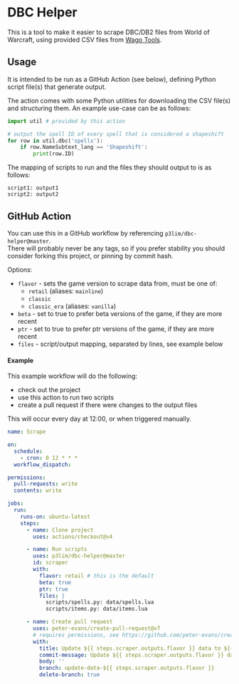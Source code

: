 # DBC Helper

This is a tool to make it easier to scrape DBC/DB2 files from World of Warcraft, using provided CSV files from [Wago Tools](https://wago.tools/db2).

## Usage

It is intended to be run as a GitHub Action (see below), defining Python script file(s) that generate output.

The action comes with some Python utilities for downloading the CSV file(s) and structuring them. An example use-case can be as follows:

```python
import util # provided by this action

# output the spell ID of every spell that is considered a shapeshift
for row in util.dbc('spells'):
	if row.NameSubtext_lang == 'Shapeshift':
		print(row.ID)
```

The mapping of scripts to run and the files they should output to is as follows:

```
script1: output1
script2: output2
```

## GitHub Action

You can use this in a GitHub workflow by referencing `p3lim/dbc-helper@master`.  
There will probably never be any tags, so if you prefer stability you should consider forking this project, or pinning by commit hash.

Options:
- `flavor` - sets the game version to scrape data from, must be one of:
  - `retail` (aliases: `mainline`)
  - `classic`
  - `classic_era` (aliases: `vanilla`)
- `beta` - set to true to prefer beta versions of the game, if they are more recent
- `ptr` - set to true to prefer ptr versions of the game, if they are more recent
- `files` - script/output mapping, separated by lines, see example below

#### Example

This example workflow will do the following:
- check out the project
- use this action to run two scripts
- create a pull request if there were changes to the output files

This will occur every day at 12:00, or when triggered manually.

```yaml
name: Scrape

on:
  schedule:
    - cron: 0 12 * * *
  workflow_dispatch:

permissions:
  pull-requests: write
  contents: write

jobs:
  run:
    runs-on: ubuntu-latest
    steps:
      - name: Clone project
        uses: actions/checkout@v4

      - name: Run scripts
        uses: p3lim/dbc-helper@master
        id: scraper
        with:
          flavor: retail # this is the default
          beta: true
          ptr: true
          files: |
            scripts/spells.py: data/spells.lua
            scripts/items.py: data/items.lua

      - name: Create pull request
        uses: peter-evans/create-pull-request@v7
        # requires permissions, see https://github.com/peter-evans/create-pull-request#workflow-permissions
        with:
          title: Update ${{ steps.scraper.outputs.flavor }} data to ${{ steps.scraper.outputs.version }}
          commit-message: Update ${{ steps.scraper.outputs.flavor }} data to ${{ steps.scraper.outputs.version }}
          body: ''
          branch: update-data-${{ steps.scraper.outputs.flavor }}
          delete-branch: true
```
